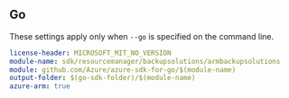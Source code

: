 ## Go

These settings apply only when `--go` is specified on the command line.

```yaml $(go) && $(track2)
license-header: MICROSOFT_MIT_NO_VERSION
module-name: sdk/resourcemanager/backupsolutions/armbackupsolutions
module: github.com/Azure/azure-sdk-for-go/$(module-name)
output-folder: $(go-sdk-folder)/$(module-name)
azure-arm: true
```
